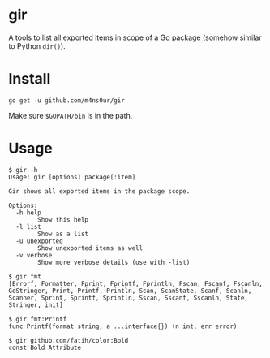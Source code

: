 # gir
A tools to list all exported items in scope of a Go package (somehow similar to Python `dir()`).

# Install
`go get -u github.com/m4ns0ur/gir`

Make sure `$GOPATH/bin` is in the path.

# Usage
```
$ gir -h
Usage: gir [options] package[:item]

Gir shows all exported items in the package scope.

Options:
  -h help
    	Show this help
  -l list
    	Show as a list
  -u unexported
    	Show unexported items as well
  -v verbose
    	Show more verbose details (use with -list)
```
```
$ gir fmt
[Errorf, Formatter, Fprint, Fprintf, Fprintln, Fscan, Fscanf, Fscanln, GoStringer, Print, Printf, Println, Scan, ScanState, Scanf, Scanln, Scanner, Sprint, Sprintf, Sprintln, Sscan, Sscanf, Sscanln, State, Stringer, init]
```
```
$ gir fmt:Printf
func Printf(format string, a ...interface{}) (n int, err error)
```
```
$ gir github.com/fatih/color:Bold
const Bold Attribute
```

